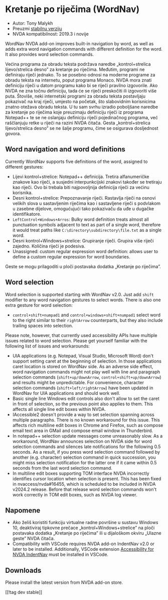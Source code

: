 # Kretanje po riječima (WordNav) #

* Autor: Tony Malykh
* Preuzmi [stabilnu verziju][1]
* NVDA kompatibilnost: 2019.3 i novije

WordNav NVDA add-on improves built-in navigation by word, as well as adds
extra word navigation commands with different definition for the word. It
also provides word selection commands.

Većina programa za obradu teksta podržava naredbe „kontrol+strelica
lijevo/strelica desno” za kretanje po riječima. Međutim, programi ne
definiraju riječi jednako. To se posebno odnosi na moderne programe za
obradu teksta na internetu, poput programa Monaco. NVDA mora znati
definiciju riječi u datom programu kako bi se riječi pravilno
izgovorile. Ako NVDA ne zna točnu definiciju, tada će se riječi preskočiti
ili izgovoriti više puta. Štoviše, neki internetski programi za obradu
teksta postavljaju pokazivač na kraj riječi, umjesto na početak, što
slabovidnim korisnicima znatno otežava obradu teksta. U tu sam svrhu izradio
poboljšane naredbe za kretanje po riječima koje preuzimaju definiciju riječi
iz programa Notepad++ te se ne oslanjaju definiciju riječi pojedinačnog
programa, već raščlanjuju retke u riječi na razini NVDA čitača. Gesta
„kontrol+strelica lijevo/strelica desno” se ne šalje programu, čime se
osigurava dosljednost govora.

## Word navigation and word definitions

Currently WordNav supports five definitions of the word, assigned to
different gestures:

* Lijevi kontrol+strelice: Notepad++ definicija. Tretira alfanumeričke
  znakove kao riječi, a susjedni interpunkcijski znakovi također se
  tretiraju kao riječi. Ovo bi trebala biti najpovoljnija definicija riječi
  za većinu korisnika.
* Desni kontrol+strelice: Prepoznavanje riječi. Rastavlja riječi na osnovi
  velikih slova u sastavljenim riječima kao i sastavljene riječi s podvlakom
  u zasebne dijelove, omogućujući tako pokazivaču da uđe u dugačke
  identifikatore.
* `LeftControl+Windows+Arros`: Bulky word definition treats almost all
  punctuation symbols adjacent to text as part of a single word, therefore
  it would treat paths like `C:\directory\subdirectory\file.txt` as a single
  word.
* Desni kontrol+Windows+strelice: Grupiranje riječi. Grupira više riječi
  zajedno. Količina riječi je podesiva.
* Unassigned: custom regular expression word definition: allows user to
  define a custom regular expression for word boundaries.

Geste se mogu prilagoditi u ploči postavaka dodatka „Kretanje po riječima”.

## Word selection

Word selection is supported starting with WordNav v2.0. Just add `shift`
modifier to any word navigation gestures to select words. There is also one
extra gesture for word selection:

* `control+shift+numpad1` and `control+windows+shift+numpad1` select word to
  the right similar to their `rightArrow` counterparts, but they also
  include trailing spaces into selection.

Please note, however, that currently used accessibility APIs have multiple
issues related to word selection. Please get yourself familiar with the
following list of issues and workarounds:

* UIA applications (e.g. Notepad, Visual Studio, Microsoft Word) don't
  support setting caret at the beginning of selection. In those applications
  caret location is stored on WordNav side. As an adverse side effect, word
  navigation commands might not play well with line and paragraph selection
  commands (`shift+up/downArrow`, `control+shift+up/downArrow`) and results
  might be unpredictable. For convenience, character selection commands
  (`shift+left/rightArrow`) have been updated in WordNav for UIA
  applications and should work well.
* Basic single line Windows edit controls also don't allow to set the caret
  in front of selection, so the previous point also applies to them. This
  affects all single line edit boxes within NVDA.
* IAccessible2 doesn't provide a way to set selection spanning across
  multiple paragraphs. There is no known workaround for this issue. This
  affects rich multiline edit boxes in Chrome and Firefox, such as compose
  email text area in GMail and compose email window in Thunderbird.
* In notepad++ selection update messages come unreasonably slow. As a
  workaround, WordNav announces selection on NVDA side for word selection
  commands and silences late notifications for the following 0.5 seconds. As
  a result, if you press word selection command followed by another
  (e.g. character) selection command in quick succession, you might miss
  selection notification for the latter one if it came within 0.5 seconds
  from the last word selection command.
* In multiline edit boxes supporting TOM interface NVDA incorrectly
  identifies cursor location when selection is present. This has been fixed
  in nvaccess/nvda#16455, which is scheduled to be included in NVDA v2024.2
  release. Before that release word selection commands won't work correctly
  in TOM edit boxes, such as NVDA log viewer.

## Napomene

* Ako želiš koristiti funkciju virtualne radne površine u sustavu Windows
  10, deaktiviraj tipkovne prečace „kontrol+Windows+strelice” na ploči
  postavaka dodatka „Kretanje po riječima” ili u dijaloškom okviru „Ulazne
  geste” NVDA čitača.
* Compatibility with VSCode requires NVDA add-on IndentNav v2.0 or later to
  be installed. Additionally, VSCode extension [Accessibility for NVDA
  IndentNav](https://marketplace.visualstudio.com/items?itemName=TonyMalykh.nvda-indent-nav-accessibility)
  must be installed in VSCode.

##  Downloads

Please install the latest version from NVDA add-on store.

[[!tag dev stable]]

[1]: https://www.nvaccess.org/addonStore/legacy?file=wordnav
